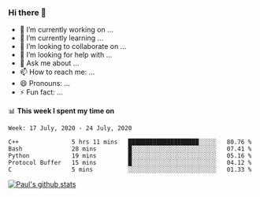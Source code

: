 ### Hi there 👋

- 🔭 I’m currently working on ...
- 🌱 I’m currently learning ...
- 👯 I’m looking to collaborate on ...
- 🤔 I’m looking for help with ...
- 💬 Ask me about ...
- 📫 How to reach me: ...
- 😄 Pronouns: ...
- ⚡ Fun fact: ...

📊 **This week I spent my time on**
<!--START_SECTION:waka-->
```text
Week: 17 July, 2020 - 24 July, 2020

C++               5 hrs 11 mins   ████████████████████░░░░░   80.76 % 
Bash              28 mins         █░░░░░░░░░░░░░░░░░░░░░░░░   07.41 % 
Python            19 mins         █░░░░░░░░░░░░░░░░░░░░░░░░   05.16 % 
Protocol Buffer   15 mins         █░░░░░░░░░░░░░░░░░░░░░░░░   04.12 % 
C                 5 mins          ░░░░░░░░░░░░░░░░░░░░░░░░░   01.33 %
```
<!--END_SECTION:waka-->


[![Paul's github stats](https://github-readme-stats.vercel.app/api?username=mickeyouyou&theme=dracula&show_icons=true)](https://github.com/anuraghazra/github-readme-stats)
